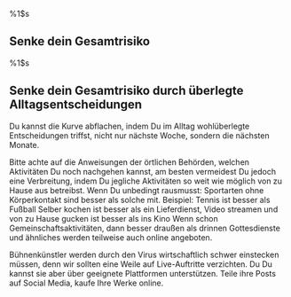 %1$s
## Senke dein Gesamtrisiko

%1$s
## Senke dein Gesamtrisiko durch überlegte Alltagsentscheidungen

Du kannst die Kurve abflachen, indem Du im Alltag wohlüberlegte Entscheidungen triffst, nicht nur nächste Woche, sondern die nächsten Monate. 
 
Bitte achte auf die Anweisungen der örtlichen Behörden, welchen Aktivitäten Du noch nachgehen kannst, am besten vermeidest Du jedoch eine Verbreitung, indem Du jegliche Aktivitäten so weit wie möglich von zu Hause aus betreibst. Wenn Du unbedingt rausmusst:
Sportarten ohne Körperkontakt sind besser als solche mit. Beispiel: Tennis ist besser als Fußball
Selber kochen ist besser als ein Lieferdienst, 
Video streamen und von zu Hause gucken ist besser als ins Kino
Wenn schon Gemeinschaftsaktivitäten, dann besser draußen als drinnen
Gottesdienste und ähnliches werden teilweise auch online angeboten.
 
Bühnenkünstler werden durch den Virus wirtschaftlich schwer einstecken müssen, denn wir sollten eine Weile auf Live-Auftritte verzichten. Du Du kannst sie aber über geeignete Plattformen unterstützen. Teile ihre Posts auf Social Media, kaufe Ihre Werke online.
